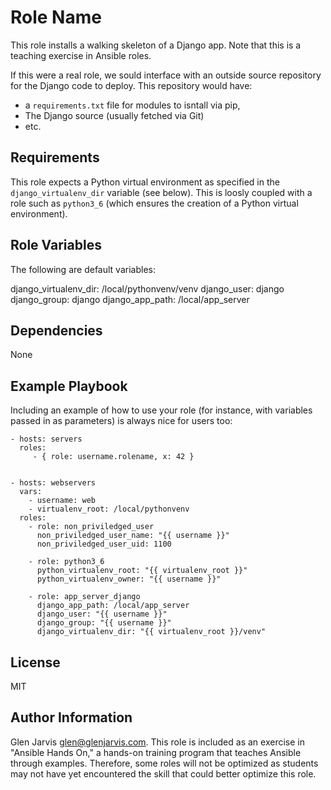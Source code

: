 Role Name
=========

This role installs a walking skeleton of a Django app.  Note that this is a
teaching exercise in Ansible roles.

If this were a real role, we sould interface with an outside source repository
for the Django code to deploy. This repository would have:

  - a `requirements.txt` file for modules to isntall via pip, 
  - The Django source (usually fetched via Git)
  - etc.

Requirements
------------

This role expects a Python virtual environment as specified in the
`django_virtualenv_dir` variable (see below). This is loosly coupled with a
role such as `python3_6` (which ensures the creation of a Python virtual
environment).

Role Variables
--------------

The following are default variables:

django_virtualenv_dir: /local/pythonvenv/venv
django_user: django
django_group: django
django_app_path: /local/app_server


Dependencies
------------

None

Example Playbook
----------------

Including an example of how to use your role (for instance, with variables passed in as parameters) is always nice for users too:

    - hosts: servers
      roles:
         - { role: username.rolename, x: 42 }


    - hosts: webservers
      vars:
        - username: web
        - virtualenv_root: /local/pythonvenv
      roles:
        - role: non_priviledged_user
          non_priviledged_user_name: "{{ username }}"
          non_priviledged_user_uid: 1100

        - role: python3_6
          python_virtualenv_root: "{{ virtualenv_root }}"
          python_virtualenv_owner: "{{ username }}"

        - role: app_server_django
          django_app_path: /local/app_server
          django_user: "{{ username }}"
          django_group: "{{ username }}"
          django_virtualenv_dir: "{{ virtualenv_root }}/venv"

License
-------

MIT

Author Information
------------------

Glen Jarvis <glen@glenjarvis.com>. This role is included as an exercise in
"Ansible Hands On," a hands-on training program that teaches Ansible through
examples. Therefore, some roles will not be optimized as students may not have
yet encountered the skill that could better optimize this role.
